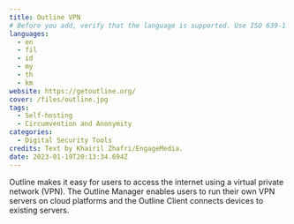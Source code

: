 ```yaml
---
title: Outline VPN
# Before you add, verify that the language is supported. Use ISO 639-1 code only without country code. ms instead of ms_MY. If the source language is English, do not add to the list.
languages:
  - en
  - fil
  - id
  - my
  - th
  - km
website: https://getoutline.org/
cover: /files/outline.jpg
tags:
  - Self-hosting
  - Circumvention and Anonymity
categories:
  - Digital Security Tools
credits: Text by Khairil Zhafri/EngageMedia.
date: 2023-01-19T20:13:34.694Z
---
```

O﻿utline makes it easy for users to access the internet using a virtual private network (VPN). The Outline Manager enables users to run their own VPN servers on cloud platforms and the Outline Client connects devices to existing servers.